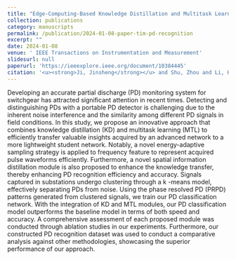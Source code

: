 ```yaml
---
title: "Edge-Computing-Based Knowledge Distillation and Multitask Learning for Partial Discharge Recognition"
collection: publications
category: manuscripts
permalink: /publication/2024-01-08-paper-tim-pd-recognition
excerpt: ""
date: 2024-01-08
venue: ' IEEE Transactions on Instrumentation and Measurement'
slidesurl: null
paperurl: 'https://ieeexplore.ieee.org/document/10384445'
citation: '<u><strong>Ji, Jinsheng</strong></u> and Shu, Zhou and Li, Hongqun and Lai, Kai Xian and Lu, Minshan and Jiang, Guanlin and Wang, Wensong and Zheng, Yuanjin and Jiang, Xudong, "Edge-Computing-Based Knowledge Distillation and Multitask Learning for Partial Discharge Recognition," in IEEE Transactions on Instrumentation and Measurement, vol. 73, pp. 1-11, 2024, Art no. 5008011, doi: 10.1109/TIM.2024.3351239.'
---
```

Developing an accurate partial discharge (PD) monitoring system for switchgear has attracted significant attention in recent times. Detecting and distinguishing PDs with a portable PD detector is challenging due to the inherent noise interference and the similarity among different PD signals in field conditions. In this study, we propose an innovative approach that combines knowledge distillation (KD) and multitask learning (MTL) to efficiently transfer valuable insights acquired by an advanced network to a more lightweight student network. Notably, a novel energy-adaptive sampling strategy is applied to frequency feature to represent acquired pulse waveforms efficiently. Furthermore, a novel spatial information distillation module is also proposed to enhance the knowledge transfer, thereby enhancing PD recognition efficiency and accuracy. Signals captured in substations undergo clustering through a k -means model, effectively separating PDs from noise. Using the phase resolved PD (PRPD) patterns generated from clustered signals, we train our PD classification network. With the integration of KD and MTL modules, our PD classification model outperforms the baseline model in terms of both speed and accuracy. A comprehensive assessment of each proposed module was conducted through ablation studies in our experiments. Furthermore, our constructed PD recognition dataset was used to conduct a comparative analysis against other methodologies, showcasing the superior performance of our approach.
